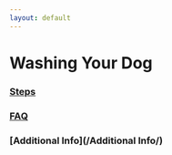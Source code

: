 ```yaml
---
layout: default
---
```

# Washing Your Dog

### [Steps](/steps/)

### [FAQ](/faq/)

### [Additional Info](/Additional Info/)
